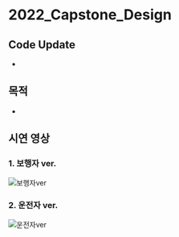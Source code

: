 # 2022_Capstone_Design

## Code Update
- 

## 목적
- 


## 시연 영상

### 1. 보행자 ver.
![보행자ver](https://user-images.githubusercontent.com/62232217/174145938-919def26-deea-4aaf-a32b-5da4dad5832e.gif)

### 2. 운전자 ver.
![운전자ver](https://user-images.githubusercontent.com/62232217/174145988-dfeb4f41-e22f-4688-a80d-90eedd507f49.gif)
